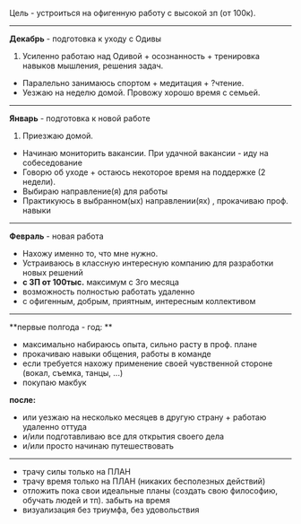 Цель - устроиться на офигенную работу с высокой зп (от 100к).

---

**Декабрь** - подготовка к уходу с Одивы

1. Усиленно работаю над Одивой + осознанность + тренировка навыков мышления, решения задач.
- Паралельно занимаюсь спортом + медитация + ?чтение.
- Уезжаю на неделю домой. Провожу хорошо время с семьей.

---

**Январь** - подготовка к новой работе

1. Приезжаю домой. 
- Начинаю мониторить вакансии. При удачной вакансии - иду на собеседование
- Говорю об уходе + остаюсь некоторое время на поддержке (2 недели).
- Выбираю направление(я) для работы
- Практикуюсь в выбранном(ых) направлении(ях) , прокачиваю проф. навыки

---

**Февраль** - новая работа

- Нахожу именно то, что мне нужно. 
- Устраиваюсь в классную интересную компанию для разработки новых решений 
 - **с ЗП от 100тыс.** максимум с 3го месяца 
 - возможность полностью работать удаленно
 - с офигенным, добрым, приятным, интересным коллективом

---

**первые полгода - год: **
- максимально набираюсь опыта, сильно расту в проф. плане
- прокачиваю навыки общения, работы в команде
- если требуется нахожу применение своей чувственной стороне (вокал, съемка, танцы, ...)
- покупаю макбук

**после:**
- или уезжаю на несколько месяцев в другую страну + работаю удаленно оттуда
- и/или подготавливаю все для открытия своего дела
- и/или просто начинаю путешествовать

---

- трачу силы только на ПЛАН
- трачу время только на ПЛАН (никаких бесполезных действий)
- отложить пока свои идеальные планы (создать свою философию, обучать людей и тп). забыть на время
- визуализация без триумфа, без удовольствия
